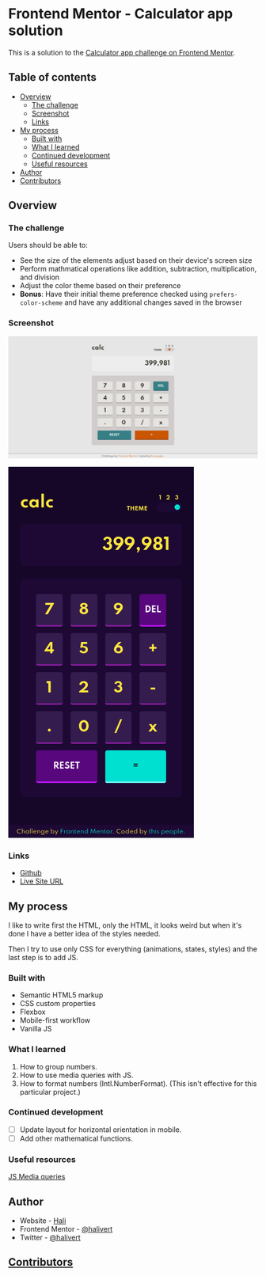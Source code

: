 # Frontend Mentor - Calculator app solution

This is a solution to the [Calculator app challenge on Frontend
Mentor](https://www.frontendmentor.io/challenges/calculator-app-9lteq5N29).

## Table of contents

- [Overview](#overview)
  - [The challenge](#the-challenge)
  - [Screenshot](#screenshot)
  - [Links](#links)
- [My process](#my-process)
  - [Built with](#built-with)
  - [What I learned](#what-i-learned)
  - [Continued development](#continued-development)
  - [Useful resources](#useful-resources)
- [Author](#author)
- [Contributors](#contributors)

## Overview

### The challenge

Users should be able to:

- See the size of the elements adjust based on their device's screen size
- Perform mathmatical operations like addition, subtraction, multiplication, and
  division
- Adjust the color theme based on their preference
- **Bonus**: Have their initial theme preference checked using
  `prefers-color-scheme` and have any additional changes saved in the browser

### Screenshot

![Desktop screenshot](./images/desktop.png)

![Mobile purple screenshot](./images/mobile-purple.png)

### Links

- [Github](https://github.com/halivert/calculator-app)
- [Live Site URL](https://halivert.dev/calculator-app)

## My process

I like to write first the HTML, only the HTML, it looks weird but when it's
done I have a better idea of the styles needed.

Then I try to use only CSS for everything (animations, states, styles) and the
last step is to add JS.

### Built with

- Semantic HTML5 markup
- CSS custom properties
- Flexbox
- Mobile-first workflow
- Vanilla JS

### What I learned

1. How to group numbers.
2. How to use media queries with JS.
3. How to format numbers (Intl.NumberFormat).
   (This isn't effective for this particular project.)

### Continued development

- [ ] Update layout for horizontal orientation in mobile.
- [ ] Add other mathematical functions.

### Useful resources

[JS Media queries][1]

## Author

- Website - [Hali](https://halivert.dev)
- Frontend Mentor - [@halivert](https://www.frontendmentor.io/profile/halivert)
- Twitter - [@halivert](https://www.twitter.com/halivert)

## [Contributors][2]

[1]: https://css-tricks.com/working-with-javascript-media-queries/
[2]: https://github.com/halivert/calculator-app/graphs/contributors

